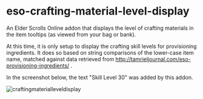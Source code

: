 eso-crafting-material-level-display
===================================

An Elder Scrolls Online addon that displays the level of crafting materials in the item tooltips (as viewed from your bag or bank).

At this time, it is only setup to display the crafting skill levels for provisioning ingredients. It does so based on string comparisons of the lower-case item name, matched against data retrieved from http://tamrieljournal.com/eso-provisioning-ingredients/ .

In the screenshot below, the text "Skill Level 30" was added by this addon.

![craftingmaterialleveldisplay](https://cloud.githubusercontent.com/assets/3254856/2924800/6bf57890-d73d-11e3-80af-4156e670f6af.jpg)

